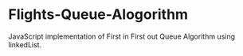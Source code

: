 # Flights-Queue-Alogorithm
JavaScript implementation of First in First out Queue Algorithm using linkedList.

